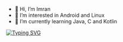 - 👋 Hi, I’m Imran
- 👀 I’m interested in Android and Linux
- 🌱 I’m currently learning Java, C and Kotlin

[![Typing SVG](https://readme-typing-svg.demolab.com/?lines=Welcome+to+my+github;I'm+Imran;I'm+interested+in+Android+and+Linux;I'm+learning+Java,+Kotlin+and+C)](https://git.io/typing-svg)
<!---
IJoseph23/IJoseph23 is a ✨ special ✨ repository because its `README.md` (this file) appears on your GitHub profile.
You can click the Preview link to take a look at your changes.
--->
